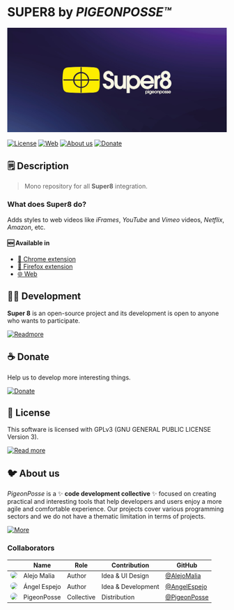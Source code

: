 <!--

██████╗ ██╗ ██████╗ ███████╗ ██████╗ ███╗   ██╗                
██╔══██╗██║██╔════╝ ██╔════╝██╔═══██╗████╗  ██║                
██████╔╝██║██║  ███╗█████╗  ██║   ██║██╔██╗ ██║                
██╔═══╝ ██║██║   ██║██╔══╝  ██║   ██║██║╚██╗██║                
██║     ██║╚██████╔╝███████╗╚██████╔╝██║ ╚████║                
╚═╝     ╚═╝ ╚═════╝ ╚══════╝ ╚═════╝ ╚═╝  ╚═══╝                
                                                               
██████╗  ██████╗ ███████╗███████╗███████╗                      
██╔══██╗██╔═══██╗██╔════╝██╔════╝██╔════╝                      
██████╔╝██║   ██║███████╗███████╗█████╗                        
██╔═══╝ ██║   ██║╚════██║╚════██║██╔══╝                        
██║     ╚██████╔╝███████║███████║███████╗                      
╚═╝      ╚═════╝ ╚══════╝╚══════╝╚══════╝                      
                                                                                                                                                                             
█████╗█████╗█████╗█████╗█████╗█████╗█████╗█████╗               
╚════╝╚════╝╚════╝╚════╝╚════╝╚════╝╚════╝╚════╝               

███████╗██╗   ██╗██████╗ ███████╗██████╗      █████╗ 
██╔════╝██║   ██║██╔══██╗██╔════╝██╔══██╗    ██╔══██╗
███████╗██║   ██║██████╔╝█████╗  ██████╔╝    ╚█████╔╝
╚════██║██║   ██║██╔═══╝ ██╔══╝  ██╔══██╗    ██╔══██╗
███████║╚██████╔╝██║     ███████╗██║  ██║    ╚█████╔╝
╚══════╝ ╚═════╝ ╚═╝     ╚══════╝╚═╝  ╚═╝     ╚════╝ 
                                          
IDEA OF ALEJO
CREATED BY ANGELO
FOR PIGEONPOSSE.COM

-->

# SUPER8 by _PIGEONPOSSE™_

![SUPER8 HEADER](docs/images/banner.png)

[![License](https://img.shields.io/github/license/pigeon-posse/pigeonsh?color=blue&label=License&style=flat-square)](https://npmjs.com/package/super8)
[![Web](https://img.shields.io/badge/Web-grey?style=flat-square)](https://super8.pigeonposse.com/)
[![About us](https://img.shields.io/badge/About-us-grey?style=flat-square)](https://pigeonposse.com/?popup=about)
[![Donate](https://img.shields.io/badge/Donate-pink?style=flat-square)](https://pigeonposse.com/?popup=donate)

## 🗒 Description

> Mono repository for all **Super8** integration.

### What does **Super8** do?

Adds styles to web videos like _iFrames_, _YouTube_ and _Vimeo_ videos, _Netflix_, _Amazon_, etc.

#### 🆕 Available in

- [🧩 Chrome extension](https://chrome.google.com/webstore)
- [🧩 Firefox extension](https://addons.mozilla.org/es/firefox/addon/super8)
- [🌐 Web](https://super8.pigeonposse.com)

## 👨‍💻 Development

**Super 8** is an open-source project and its development is open to anyone who wants to participate.

[![Readmore](https://img.shields.io/badge/Read%20more-grey?style=flat-square)](https://docs.super8.pigeonposse.com/development)

## ☕ Donate

Help us to develop more interesting things.

[![Donate](https://img.shields.io/badge/Donate-grey?style=flat-square)](https://pigeonposse.com/?popup=donate)

## 📜 License

This software is licensed with GPLv3 (GNU GENERAL PUBLIC LICENSE Version 3).

[![Read more](https://img.shields.io/badge/Read-more-grey?style=flat-square)](https://github.com/pigeonposse/super8/blob/main/LICENSE)

## 🐦 About us

_PigeonPosse_ is a ✨ **code development collective** ✨ focused on creating practical and interesting tools that help developers and users enjoy a more agile and comfortable experience. Our projects cover various programming sectors and we do not have a thematic limitation in terms of projects.

[![More](https://img.shields.io/badge/Read-more-grey?style=flat-square)](https://github.com/PigeonPosse/PigeonPosse)

### Collaborators

|                                                                                    | Name         | Role         | Contribution | GitHub                                         |
| ---------------------------------------------------------------------------------- | ------------ | ------------ | ------------ | ---------------------------------------------- |
| <img src="https://github.com/AlejoMalia.png?size=72" style="border-radius:100%"/> | Alejo Malia  | Author       | Idea & UI Design | [@AlejoMalia](https://github.com/AlejoMalia) |
| <img src="https://github.com/AngelEspejo.png?size=72" style="border-radius:100%"/> | Ángel Espejo | Author       | Idea & Development | [@AngelEspejo](https://github.com/AngelEspejo) |
| <img src="https://github.com/PigeonPosse.png?size=72" style="border-radius:100%"/> | PigeonPosse  | Collective   | Distribution | [@PigeonPosse](https://github.com/PigeonPosse) |

<br>
